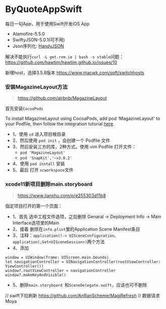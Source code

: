 # ByQuoteAppSwift
每日一句App，用于使用Swift开发iOS App


 - Alamofire-5.5.0
 - SwiftyJSON-5.0.1(可不用)
 - Json序列化: [HandyJSON](https://github.com/alibaba/HandyJSON)


解决不能执行`curl -L get.rvm.io | bash -s stable`问题：
https://github.com/hawtim/hawtim.github.io/issues/10

新增host，选择3.5.8版本
https://www.macwk.com/soft/switchhosts

### 安装MagazineLayout方法
> https://github.com/airbnb/MagazineLayout

首先安装`CocoaPods`

To install MagazineLayout using CocoaPods, add pod 'MagazineLayout' to your Podfile, then follow the integration tutorial [here](https://guides.cocoapods.org/using/using-cocoapods.html).

 - 1、使用 `cd` 进入项目根目录
 - 2、然后使用 `pod init` ，会创建一个 Podfile 文件
 - 3、然后安装三方的库，2种方式。使用 vim Podfile 打开文件：
	- `pod 'MagazineLayout'`
	- `pod 'SnapKit','~>3.0.2'`
 - 4、使用 `pod install` 安装
 - 5、最后 打开 `xcworkspace`文件

### xcode11新项目删除main.storyboard
> https://www.jianshu.com/p/e255303d11b8

指定项目打开的第一个页面：

 - 1、首先 选中工程文件选项，之后删除 Genaral -> Deployment Info -> Main Interface选项里的Main
 - 2、接着 删除在`info.plist`里的Application Scene Manifest条目
 - 3、注释：`application()-> UISceneConfiguration`、`application(,Set<UISceneSession>)`两个方法
 - 4、添加
```
window = UIWindow(frame: UIScreen.main.bounds)
let navigationController = UINavigationController(rootViewController: ViewController())
window?.rootViewController = navigationController
window?.makeKeyAndVisible()
```
 - 5、删除`main.storyboard `和`SceneDelegate.swift`，应该也可不删除





// swift下拉刷新
https://github.com/AnRanScheme/MagiRefresh
// 数据请求
Moya















 


